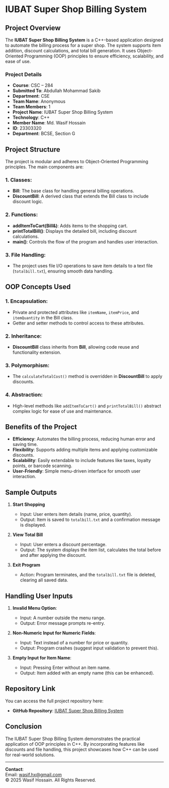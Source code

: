 
# IUBAT Super Shop Billing System

## Project Overview

The **IUBAT Super Shop Billing System** is a C++-based application designed to automate the billing process for a super shop. The system supports item addition, discount calculations, and total bill generation. It uses Object-Oriented Programming (OOP) principles to ensure efficiency, scalability, and ease of use.

### Project Details

- **Course**: CSC – 284
- **Submitted To**: Abdullah Mohammad Sakib
- **Department**: CSE
- **Team Name**: Anonymous
- **Team Members**: 1
- **Project Name**: IUBAT Super Shop Billing System
- **Technology**: C++
- **Member Name**: Md. Wasif Hossain
- **ID**: 23303320
- **Department**: BCSE, Section G

## Project Structure

The project is modular and adheres to Object-Oriented Programming principles. The main components are:

### 1. **Classes**:
- **Bill**: The base class for handling general billing operations.
- **DiscountBill**: A derived class that extends the Bill class to include discount logic.

### 2. **Functions**:
- **addItemToCart(Bill&)**: Adds items to the shopping cart.
- **printTotalBill()**: Displays the detailed bill, including discount calculations.
- **main()**: Controls the flow of the program and handles user interaction.

### 3. **File Handling**:
- The project uses file I/O operations to save item details to a text file (`totalbill.txt`), ensuring smooth data handling.

## OOP Concepts Used

### 1. **Encapsulation**:
- Private and protected attributes like `itemName`, `itemPrice`, and `itemQuantity` in the Bill class.
- Getter and setter methods to control access to these attributes.

### 2. **Inheritance**:
- **DiscountBill** class inherits from **Bill**, allowing code reuse and functionality extension.

### 3. **Polymorphism**:
- The `calculateTotalCost()` method is overridden in **DiscountBill** to apply discounts.

### 4. **Abstraction**:
- High-level methods like `addItemToCart()` and `printTotalBill()` abstract complex logic for ease of use and maintenance.

## Benefits of the Project

- **Efficiency**: Automates the billing process, reducing human error and saving time.
- **Flexibility**: Supports adding multiple items and applying customizable discounts.
- **Scalability**: Easily extendable to include features like taxes, loyalty points, or barcode scanning.
- **User-Friendly**: Simple menu-driven interface for smooth user interaction.

## Sample Outputs

1. **Start Shopping**
   - Input: User enters item details (name, price, quantity).
   - Output: Item is saved to `totalbill.txt` and a confirmation message is displayed.

2. **View Total Bill**
   - Input: User enters a discount percentage.
   - Output: The system displays the item list, calculates the total before and after applying the discount.

3. **Exit Program**
   - Action: Program terminates, and the `totalbill.txt` file is deleted, clearing all saved data.

## Handling User Inputs

1. **Invalid Menu Option**:
   - Input: A number outside the menu range.
   - Output: Error message prompts re-entry.

2. **Non-Numeric Input for Numeric Fields**:
   - Input: Text instead of a number for price or quantity.
   - Output: Program crashes (suggest input validation to prevent this).

3. **Empty Input for Item Name**:
   - Input: Pressing Enter without an item name.
   - Output: Item added with an empty name (this can be enhanced).

## Repository Link

You can access the full project repository here:

- **GitHub Repository**: [IUBAT Super Shop Billing System](https://github.com/wasif-h/Super-Shop-Billing-System.git)

## Conclusion

The IUBAT Super Shop Billing System demonstrates the practical application of OOP principles in C++. By incorporating features like discounts and file handling, this project showcases how C++ can be used for real-world solutions.

---

**Contact**:  
Email: wasif.hx@gmail.com  
©️ 2025 Wasif Hossain. All Rights Reserved.
```
